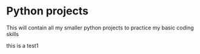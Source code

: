 # Python projects

This will contain all my smaller python projects to practice my basic coding skills

this is a test1